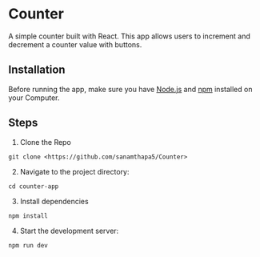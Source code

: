 # Counter

A simple counter built with React. This app allows users to increment and decrement a counter value with buttons. 
## Installation

Before running the app, make sure you have [Node.js](https://nodejs.org/en) and [npm](https://www.npmjs.com/) installed on your Computer.


## Steps
1. Clone the Repo
```
git clone <https://github.com/sanamthapa5/Counter>
```
2. Navigate to the project directory:
```
cd counter-app
```
3. Install dependencies
```
npm install
```
4. Start the development server:
```
npm run dev
```
